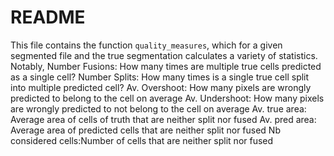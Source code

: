 # README
This file contains the function ```quality_measures```, which for a given segmented file and the true segmentation calculates a variety of statistics. Notably, 
    Number Fusions:     How many times are multiple true cells predicted as a single cell?
    Number Splits:      How many times is a single true cell split into multiple predicted cell?
    Av. Overshoot:      How many pixels are wrongly predicted to belong to the cell on average
    Av. Undershoot:     How many pixels are wrongly predicted to not belong to the cell on average
    Av. true area:      Average area of cells of truth that are neither split nor fused
    Av. pred area:      Average area of predicted cells that are neither split nor fused
    Nb considered cells:Number of cells that are neither split nor fused
